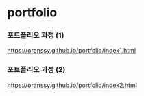 # portfolio        

### 포트폴리오 과정 (1)      
https://oranssy.github.io/portfolio/index1.html     

### 포트폴리오 과정 (2)      
https://oranssy.github.io/portfolio/index2.html      
